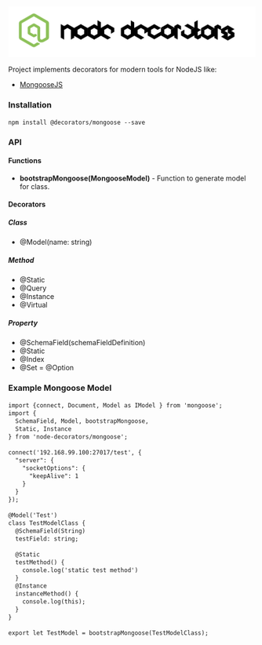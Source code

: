 ![Node Decorators](https://github.com/serhiisol/node-decorators/blob/master/decorators.png?raw=true)

Project implements decorators for modern tools for NodeJS like:
- [MongooseJS]

### Installation
```
npm install @decorators/mongoose --save
```

### API
#### Functions
* **bootstrapMongoose(MongooseModel)** - Function to generate model for class.

#### Decorators
##### Class
* @Model(name: string)

##### Method
* @Static
* @Query
* @Instance
* @Virtual

##### Property
* @SchemaField(schemaFieldDefinition)
* @Static
* @Index
* @Set = @Option

### Example Mongoose Model
```
import {connect, Document, Model as IModel } from 'mongoose';
import {
  SchemaField, Model, bootstrapMongoose,
  Static, Instance
} from 'node-decorators/mongoose';

connect('192.168.99.100:27017/test', {
  "server": {
    "socketOptions": {
      "keepAlive": 1
    }
  }
});

@Model('Test')
class TestModelClass {
  @SchemaField(String)
  testField: string;

  @Static
  testMethod() {
    console.log('static test method')
  }
  @Instance
  instanceMethod() {
    console.log(this);
  }
}

export let TestModel = bootstrapMongoose(TestModelClass);
```

[MongooseJS]:http://mongoosejs.com
